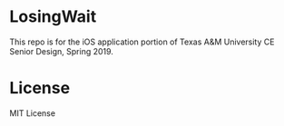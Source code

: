 # LosingWait

This repo is for the iOS application portion of Texas A&M University CE Senior Design, Spring 2019.

# License

MIT License

